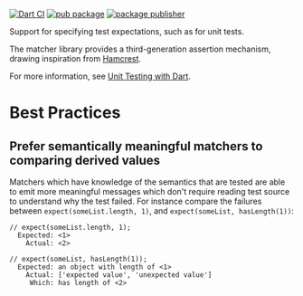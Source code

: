 [![Dart CI](https://github.com/dart-lang/matcher/actions/workflows/ci.yml/badge.svg)](https://github.com/dart-lang/matcher/actions/workflows/ci.yml)
[![pub package](https://img.shields.io/pub/v/matcher.svg)](https://pub.dev/packages/matcher)
[![package publisher](https://img.shields.io/pub/publisher/matcher.svg)](https://pub.dev/packages/matcher/publisher)

Support for specifying test expectations, such as for unit tests.

The matcher library provides a third-generation assertion mechanism, drawing
inspiration from [Hamcrest](https://code.google.com/p/hamcrest/).

For more information, see
[Unit Testing with Dart](https://github.com/dart-lang/test/blob/master/pkgs/test/README.md#writing-tests).

# Best Practices

## Prefer semantically meaningful matchers to comparing derived values

Matchers which have knowledge of the semantics that are tested are able to emit
more meaningful messages which don't require reading test source to understand
why the test failed. For instance compare the failures between
`expect(someList.length, 1)`, and `expect(someList, hasLength(1))`:

```
// expect(someList.length, 1);
  Expected: <1>
    Actual: <2>
```

```
// expect(someList, hasLength(1));
  Expected: an object with length of <1>
    Actual: ['expected value', 'unexpected value']
     Which: has length of <2>

```
